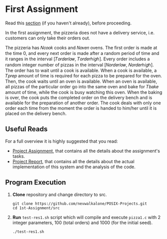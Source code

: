 # First Assignment

Read this [section](https://github.com/nevwalkalone/POSIX-Projects/blob/main/README.md) (if you haven't already), before proceeding.

In the first assignment, the pizzeria
does not have a delivery service, i.e. customers can only take their orders out.

The pizzeria has 𝑁𝑐𝑜𝑜𝑘 cooks and 𝑁𝑜𝑣𝑒𝑛 ovens. The first order is
made at the time 0, and every next order is made after a random period of time and it ranges in
the interval [𝑇𝑜𝑟𝑑𝑒𝑟𝑙𝑜𝑤, 𝑇𝑜𝑟𝑑𝑒𝑟ℎ𝑖𝑔ℎ]. Every order includes a random integer number of pizzas in
the interval [𝑁𝑜𝑟𝑑𝑒𝑟𝑙𝑜𝑤, 𝑁𝑜𝑟𝑑𝑒𝑟ℎ𝑖𝑔ℎ]. The order has to wait until a cook is available. When a cook
is available, a 𝑇𝑝𝑟𝑒𝑝 amount of time is required for each pizza to be prepared for the oven. Then,
the cook waits until an oven is available. When an oven is available, all pizzas of the particular
order go into the same oven and bake for 𝑇𝑏𝑎𝑘𝑒 amount of time, while the cook is busy
watching this oven. When the baking is over, the cook puts the completed order on the delivery
bench and is available for the preparation of another order. The cook deals with only one order
each time from the moment the order is handed to him/her until it is placed on the delivery
bench.

## Useful Reads

For a full overview it is highly suggested that you read:

- [Project Assignment](assignment-report/project1-assignment.pdf), that contains all the details about the assignment's tasks.
- [Project Report](assignment-report/project1-report.pdf), that contains all the details about the actual implementation of this system and the analysis of the code.

## Program Execution

1. **Clone** repository and change directory to src.

   ```console
   git clone https://github.com/nevwalkalone/POSIX-Projects.git
   cd 1st-Assignment/src
   ```

2. **Run** `test-res1.sh` script which will compile and execute `pizza1.c` with 2 integer parameters, 100 (total orders) and 1000 (for the initial seed).

   ```console
   ./test-res1.sh
   ```
